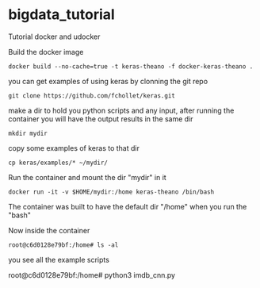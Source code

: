 # bigdata_tutorial
Tutorial docker and udocker

Build the docker image

```
docker build --no-cache=true -t keras-theano -f docker-keras-theano .
```

you can get examples of using keras by clonning the git repo

```
git clone https://github.com/fchollet/keras.git
```

make a dir to hold you python scripts and any input, after running the container
you will have the output results in the same dir

```
mkdir mydir
```

copy some examples of keras to that dir

```
cp keras/examples/* ~/mydir/
```

Run the container and mount the dir "mydir" in it

```
docker run -it -v $HOME/mydir:/home keras-theano /bin/bash
```

The container was built to have the default dir "/home" when you run the "bash"

Now inside the container

```
root@c6d0128e79bf:/home# ls -al
```

you see all the example scripts

root@c6d0128e79bf:/home# python3 imdb_cnn.py


